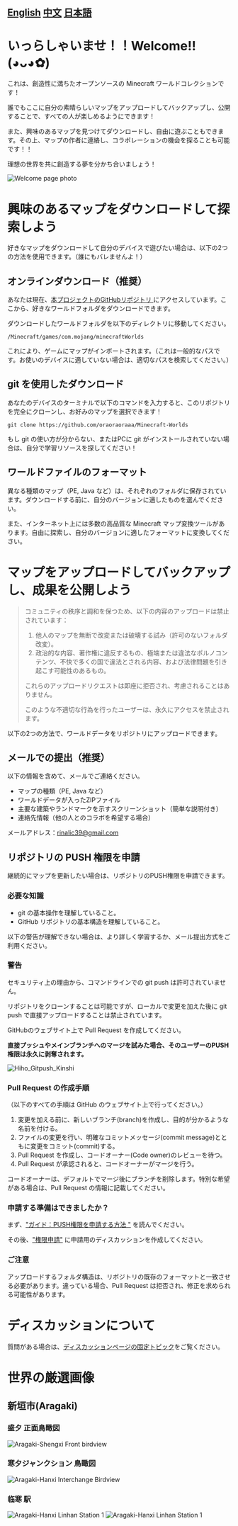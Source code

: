 ## [English](/README/README-EN.md) [中文](/README/README-ZH-CN.md) [日本語](/README/README-JA.md)
#  いっらしゃいませ！！Welcome!!(◕ᴗ◕✿)

これは、創造性に満ちたオープンソースの Minecraft ワールドコレクションです！

誰でもここに自分の素晴らしいマップをアップロードしてバックアップし、公開することで、すべての人が楽しめるようにできます！

また、興味のあるマップを見つけてダウンロードし、自由に遊ぶこともできます。その上、マップの作者に連絡し、コラボレーションの機会を探ることも可能です！！

理想の世界を共に創造する夢を分かち合いましょう！

![Welcome page photo](/Repo-Assets/Welcome-Main-Page.jpg)

# 興味のあるマップをダウンロードして探索しよう

好きなマップをダウンロードして自分のデバイスで遊びたい場合は、以下の2つの方法を使用できます。（誰にもバレませんよ！）

## オンラインダウンロード（推奨）

あなたは現在、[本プロジェクトのGitHubリポジトリ ](https://github.com/oraoraoraaa/Minecraft-Worlds)にアクセスしています。ここから、好きなワールドフォルダをダウンロードできます。

ダウンロードしたワールドフォルダを以下のディレクトリに移動してください。

```
/Minecraft/games/com.mojang/minecraftWorlds
```

これにより、ゲームにマップがインポートされます。（これは一般的なパスです。お使いのデバイスに適していない場合は、適切なパスを検索してください。）

## git を使用したダウンロード

あなたのデバイスのターミナルで以下のコマンドを入力すると、このリポジトリを完全にクローンし、お好みのマップを選択できます！

```
git clone https://github.com/oraoraoraaa/Minecraft-Worlds
```

もし git の使い方が分からない、またはPCに git がインストールされていない場合は、自分で学習リソースを探してください！

## ワールドファイルのフォーマット

異なる種類のマップ（PE, Java など）は、それぞれのフォルダに保存されています。ダウンロードする前に、自分のバージョンに適したものを選んでください。

また、インターネット上には多数の高品質な Minecraft マップ変換ツールがあります。自由に探索し、自分のバージョンに適したフォーマットに変換してください。


# マップをアップロードしてバックアップし、成果を公開しよう


> コミュニティの秩序と調和を保つため、以下の内容のアップロードは禁止されています：
> 1. 他人のマップを無断で改変または破壊する試み（許可のないフォルダ改変）。
> 2. 政治的な内容、著作権に違反するもの、極端または違法なポルノコンテンツ、不快で多くの国で違法とされる内容、および法律問題を引き起こす可能性のあるもの。
> 
> これらのアップロードリクエストは即座に拒否され、考慮されることはありません。
>
> このような不適切な行為を行ったユーザーは、永久にアクセスを禁止されます。


以下の2つの方法で、ワールドデータをリポジトリにアップロードできます。

## メールでの提出（推奨）

以下の情報を含めて、メールでご連絡ください。
- マップの種類（PE, Java など）
- ワールドデータが入ったZIPファイル
- 主要な建築やランドマークを示すスクリーンショット（簡単な説明付き）
- 連絡先情報（他の人とのコラボを希望する場合）

メールアドレス：rinalic39@gmail.com

## リポジトリの PUSH 権限を申請

継続的にマップを更新したい場合は、リポジトリのPUSH権限を申請できます。

### 必要な知識

- git の基本操作を理解していること。
- GitHub リポジトリの基本構造を理解していること。


以下の警告が理解できない場合は、より詳しく学習するか、メール提出方式をご利用ください。

### 警告

セキュリティ上の理由から、コマンドラインでの git push は許可されていません。

リポジトリをクローンすることは可能ですが、ローカルで変更を加えた後に git push で直接アップロードすることは禁止されています。

GitHubのウェブサイト上で Pull Request を作成してください。

**直接プッシュやメインブランチへのマージを試みた場合、そのユーザーのPUSH権限は永久に剥奪されます。**

![Hiho_Gitpush_Kinshi](https://github.com/user-attachments/assets/7c282dbc-caaa-4f85-b38f-fbbf267d727a)

### Pull Request の作成手順

（以下のすべての手順は GitHub のウェブサイト上で行ってください。）
1.	変更を加える前に、新しいブランチ(branch)を作成し、目的が分かるような名前を付ける。
2.	ファイルの変更を行い、明確なコミットメッセージ(commit message)とともに変更をコミット(commit)する。
3.	Pull Request を作成し、コードオーナー(Code owner)のレビューを待つ。
4.	Pull Request が承認されると、コードオーナーがマージを行う。

コードオーナーは、デフォルトでマージ後にブランチを削除します。特別な希望がある場合は、Pull Request の情報に記載してください。

### 申請する準備はできましたか？

まず、["ガイド：PUSH権限を申請する方法 "](https://github.com/oraoraoraaa/Minecraft-Worlds/discussions/2) を読んでください。

その後、["権限申請"](https://github.com/oraoraoraaa/Minecraft-Worlds/discussions/categories/apply-for-permission) に申請用のディスカッションを作成してください。

### ご注意

アップロードするフォルダ構造は、リポジトリの既存のフォーマットと一致させる必要があります。違っている場合、Pull Request は拒否され、修正を求められる可能性があります。

# ディスカッションについて

質問がある場合は、[ディスカッションページの固定トピック](https://github.com/oraoraoraaa/Minecraft-Worlds/discussions/1)をご覧ください。

# 世界の厳選画像
## 新垣市(Aragaki)
### 盛夕 正面鳥瞰図
![Aragaki-Shengxi Front birdview](/Worlds/Screenshots/Aragaki-PE/Shengxi-Front.PNG)
### 寒夕ジャンクション 鳥瞰図
![Aragaki-Hanxi Interchange Birdview](/Worlds/Screenshots/Aragaki-PE/Hanxi-Interchange.PNG)
### 临寒 駅
![Aragaki-Hanxi Linhan Station 1](/Worlds/Screenshots/Aragaki-PE/Linhan-Station1.PNG)
![Aragaki-Hanxi Linhan Station 1](/Worlds/Screenshots/Aragaki-PE/Linhan-Station2.PNG)
